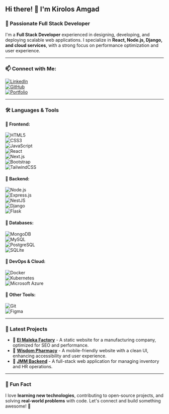 ## Hi there! 👋 I'm Kirolos Amgad  
### 🚀 Passionate Full Stack Developer  

I'm a **Full Stack Developer** experienced in designing, developing, and deploying scalable web applications. I specialize in **React, Node.js, Django, and cloud services**, with a strong focus on performance optimization and user experience.

---

### 📫 Connect with Me:  
[![LinkedIn](https://img.shields.io/badge/LinkedIn-blue?style=for-the-badge&logo=linkedin)](https://www.linkedin.com/in/kirolos-khela-093655208)  
[![GitHub](https://img.shields.io/badge/GitHub-black?style=for-the-badge&logo=github)](https://github.com/kirokhela)  
[![Portfolio](https://img.shields.io/badge/Portfolio-green?style=for-the-badge&logo=firefox)](http://www.elmaleka.org/)  

---

### 🛠️ Languages & Tools  

#### 🔹 Frontend:  
![HTML5](https://img.shields.io/badge/HTML5-E34F26?style=for-the-badge&logo=html5&logoColor=white)  
![CSS3](https://img.shields.io/badge/CSS3-1572B6?style=for-the-badge&logo=css3&logoColor=white)  
![JavaScript](https://img.shields.io/badge/JavaScript-F7DF1E?style=for-the-badge&logo=javascript&logoColor=black)  
![React](https://img.shields.io/badge/React-61DAFB?style=for-the-badge&logo=react&logoColor=black)  
![Next.js](https://img.shields.io/badge/Next.js-000000?style=for-the-badge&logo=next.js&logoColor=white)  
![Bootstrap](https://img.shields.io/badge/Bootstrap-7952B3?style=for-the-badge&logo=bootstrap&logoColor=white)  
![TailwindCSS](https://img.shields.io/badge/TailwindCSS-06B6D4?style=for-the-badge&logo=tailwindcss&logoColor=white)  

#### 🔹 Backend:  
![Node.js](https://img.shields.io/badge/Node.js-339933?style=for-the-badge&logo=node.js&logoColor=white)  
![Express.js](https://img.shields.io/badge/Express.js-000000?style=for-the-badge&logo=express&logoColor=white)  
![NestJS](https://img.shields.io/badge/NestJS-E0234E?style=for-the-badge&logo=nestjs&logoColor=white)  
![Django](https://img.shields.io/badge/Django-092E20?style=for-the-badge&logo=django&logoColor=white)  
![Flask](https://img.shields.io/badge/Flask-000000?style=for-the-badge&logo=flask&logoColor=white)  

#### 🔹 Databases:  
![MongoDB](https://img.shields.io/badge/MongoDB-47A248?style=for-the-badge&logo=mongodb&logoColor=white)  
![MySQL](https://img.shields.io/badge/MySQL-4479A1?style=for-the-badge&logo=mysql&logoColor=white)  
![PostgreSQL](https://img.shields.io/badge/PostgreSQL-336791?style=for-the-badge&logo=postgresql&logoColor=white)  
![SQLite](https://img.shields.io/badge/SQLite-003B57?style=for-the-badge&logo=sqlite&logoColor=white)  

#### 🔹 DevOps & Cloud:  
![Docker](https://img.shields.io/badge/Docker-2496ED?style=for-the-badge&logo=docker&logoColor=white)  
![Kubernetes](https://img.shields.io/badge/Kubernetes-326CE5?style=for-the-badge&logo=kubernetes&logoColor=white)  
![Microsoft Azure](https://img.shields.io/badge/Microsoft%20Azure-0078D4?style=for-the-badge&logo=microsoft-azure&logoColor=white)  

#### 🔹 Other Tools:  
![Git](https://img.shields.io/badge/Git-F05032?style=for-the-badge&logo=git&logoColor=white)  
![Figma](https://img.shields.io/badge/Figma-F24E1E?style=for-the-badge&logo=figma&logoColor=white)  

---


### 🚀 Latest Projects  

- 🔹 **[El Maleka Factory](http://www.elmaleka.org/)** - A static website for a manufacturing company, optimized for SEO and performance.  
- 🔹 **[Wisdom Pharmacy](https://wisdom-pharmacy.com/)** - A mobile-friendly website with a clean UI, enhancing accessibility and user experience.  
- 🔹 **[JMM Backend](https://github.com/RobsGeorge/JMM-Backend.git)** - A full-stack web application for managing inventory and HR operations.  

---

### 🌟 Fun Fact  
I love **learning new technologies**, contributing to open-source projects, and solving **real-world problems** with code. Let's connect and build something awesome! 🚀
